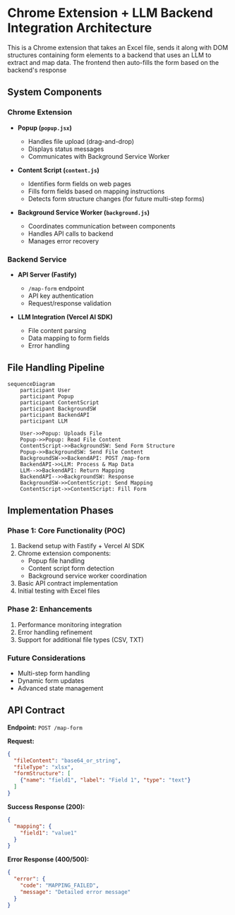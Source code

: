 # Chrome Extension + LLM Backend Integration Architecture
This is a Chrome extension that takes an Excel file, sends it along with DOM structures containing form elements to a backend that uses an LLM to extract and map data. The frontend then auto-fills the form based on the backend's response

## System Components

### Chrome Extension
- **Popup (`popup.jsx`)**  
  - Handles file upload (drag-and-drop)
  - Displays status messages
  - Communicates with Background Service Worker

- **Content Script (`content.js`)**  
  - Identifies form fields on web pages
  - Fills form fields based on mapping instructions
  - Detects form structure changes (for future multi-step forms)

- **Background Service Worker (`background.js`)**  
  - Coordinates communication between components
  - Handles API calls to backend
  - Manages error recovery

### Backend Service
- **API Server (Fastify)**
  - `/map-form` endpoint
  - API key authentication
  - Request/response validation

- **LLM Integration (Vercel AI SDK)**
  - File content parsing
  - Data mapping to form fields
  - Error handling

## File Handling Pipeline

```mermaid
sequenceDiagram
    participant User
    participant Popup
    participant ContentScript
    participant BackgroundSW
    participant BackendAPI
    participant LLM

    User->>Popup: Uploads File
    Popup->>Popup: Read File Content
    ContentScript->>BackgroundSW: Send Form Structure
    Popup->>BackgroundSW: Send File Content
    BackgroundSW->>BackendAPI: POST /map-form
    BackendAPI->>LLM: Process & Map Data
    LLM-->>BackendAPI: Return Mapping
    BackendAPI-->>BackgroundSW: Response
    BackgroundSW->>ContentScript: Send Mapping
    ContentScript->>ContentScript: Fill Form
```

## Implementation Phases

### Phase 1: Core Functionality (POC)
1. Backend setup with Fastify + Vercel AI SDK
2. Chrome extension components:
   - Popup file handling
   - Content script form detection
   - Background service worker coordination
3. Basic API contract implementation
4. Initial testing with Excel files

### Phase 2: Enhancements
1. Performance monitoring integration
2. Error handling refinement
3. Support for additional file types (CSV, TXT)

### Future Considerations
- Multi-step form handling
- Dynamic form updates
- Advanced state management

## API Contract

**Endpoint:** `POST /map-form`

**Request:**
```json
{
  "fileContent": "base64_or_string",
  "fileType": "xlsx",
  "formStructure": [
    {"name": "field1", "label": "Field 1", "type": "text"}
  ]
}
```

**Success Response (200):**
```json
{
  "mapping": {
    "field1": "value1"
  }
}
```

**Error Response (400/500):**
```json
{
  "error": {
    "code": "MAPPING_FAILED",
    "message": "Detailed error message"
  }
}